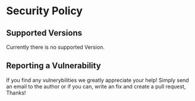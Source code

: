 # Security Policy

## Supported Versions

Currently there is no supported Version.

## Reporting a Vulnerability

If you find any vulnerybilities we greatly appreciate your help! 
Simply send an email to the author or if you can, write an fix and create a pull request, Thanks!
